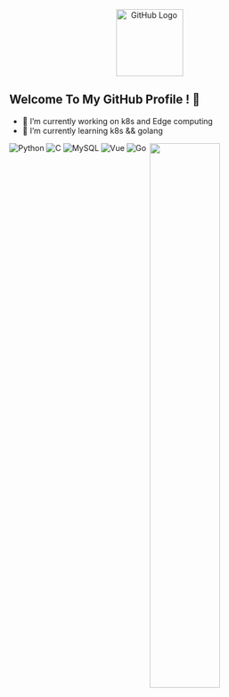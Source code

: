 <div align="center">
<img src="https://cdn.jsdelivr.net/gh/yang-tian-hub/PictureBed/github_logo.gif" alt="GitHub Logo" width="120" height="120" />
</div>

## Welcome To My GitHub Profile ! 👋
- 🔭 I’m currently working on k8s and Edge computing
- 🌱 I’m currently learning k8s && golang
  
<img width="50%" align="right" src="https://github-readme-stats.vercel.app/api?username=Douglas235&show_icons=true&theme=tokyonight" />
<img alt="Python" src="https://img.shields.io/badge/-Python-FADC6A?style=flat-square&logo=python" />
<img alt="C" src="https://img.shields.io/badge/-C/C++-DAE8FC?style=flat-square&logo=c" />
<img alt="MySQL" src="https://img.shields.io/badge/-MySQL-0021F5?style=flat-square&logo=mysql&logoColor=white" />
<img alt="Vue" src="https://img.shields.io/badge/-VUE-EC4A3F?style=flat-square&logo=vue.js&logoColor=white" />
<img alt="Go" src="https://img.shields.io/badge/-Go-F7B93E?style=flat-square&logo=go&logoColor=white" />

